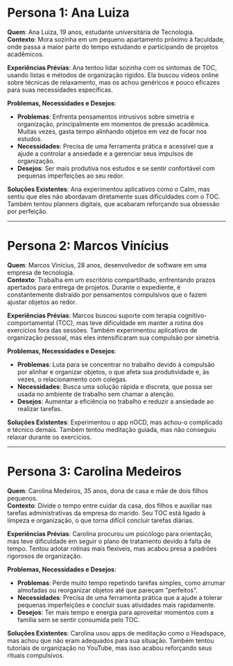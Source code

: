 # Persona 1: Ana Luiza  
**Quem**: Ana Luiza, 19 anos, estudante universitária de Tecnologia.  
**Contexto**: Mora sozinha em um pequeno apartamento próximo à faculdade, onde passa a maior parte do tempo estudando e participando de projetos acadêmicos.

**Experiências Prévias**: Ana tentou lidar sozinha com os sintomas de TOC, usando listas e métodos de organização rígidos. Ela buscou vídeos online sobre técnicas de relaxamento, mas os achou genéricos e pouco eficazes para suas necessidades específicas.

**Problemas, Necessidades e Desejos**:  
- **Problemas**: Enfrenta pensamentos intrusivos sobre simetria e organização, principalmente em momentos de pressão acadêmica. Muitas vezes, gasta tempo alinhando objetos em vez de focar nos estudos.  
- **Necessidades**: Precisa de uma ferramenta prática e acessível que a ajude a controlar a ansiedade e a gerenciar seus impulsos de organização.  
- **Desejos**: Ser mais produtiva nos estudos e se sentir confortável com pequenas imperfeições ao seu redor.

**Soluções Existentes**: Ana experimentou aplicativos como o Calm, mas sentiu que eles não abordavam diretamente suas dificuldades com o TOC. Também tentou planners digitais, que acabaram reforçando sua obsessão por perfeição.

---

# Persona 2: Marcos Vinícius  
**Quem**: Marcos Vinícius, 28 anos, desenvolvedor de software em uma empresa de tecnologia.  
**Contexto**: Trabalha em um escritório compartilhado, enfrentando prazos apertados para entrega de projetos. Durante o expediente, é constantemente distraído por pensamentos compulsivos que o fazem ajustar objetos ao redor.

**Experiências Prévias**: Marcos buscou suporte com terapia cognitivo-comportamental (TCC), mas teve dificuldade em manter a rotina dos exercícios fora das sessões. Também experimentou aplicativos de organização pessoal, mas eles intensificaram sua compulsão por simetria.

**Problemas, Necessidades e Desejos**:  
- **Problemas**: Luta para se concentrar no trabalho devido à compulsão por alinhar e organizar objetos, o que afeta sua produtividade e, às vezes, o relacionamento com colegas.  
- **Necessidades**: Busca uma solução rápida e discreta, que possa ser usada no ambiente de trabalho sem chamar a atenção.  
- **Desejos**: Aumentar a eficiência no trabalho e reduzir a ansiedade ao realizar tarefas.

**Soluções Existentes**: Experimentou o app nOCD, mas achou-o complicado e técnico demais. Também tentou meditação guiada, mas não conseguiu relaxar durante os exercícios.

---

# Persona 3: Carolina Medeiros  
**Quem**: Carolina Medeiros, 35 anos, dona de casa e mãe de dois filhos pequenos.  
**Contexto**: Divide o tempo entre cuidar da casa, dos filhos e auxiliar nas tarefas administrativas da empresa do marido. Seu TOC está ligado à limpeza e organização, o que torna difícil concluir tarefas diárias.

**Experiências Prévias**: Carolina procurou um psicólogo para orientação, mas teve dificuldade em seguir o plano de tratamento devido à falta de tempo. Tentou adotar rotinas mais flexíveis, mas acabou presa a padrões rigorosos de organização.

**Problemas, Necessidades e Desejos**:  
- **Problemas**: Perde muito tempo repetindo tarefas simples, como arrumar almofadas ou reorganizar objetos até que pareçam "perfeitos".  
- **Necessidades**: Precisa de uma ferramenta prática que a ajude a tolerar pequenas imperfeições e concluir suas atividades mais rapidamente.  
- **Desejos**: Ter mais tempo e energia para aproveitar momentos com a família sem se sentir consumida pelo TOC.

**Soluções Existentes**: Carolina usou apps de meditação como o Headspace, mas achou que não eram adequados para sua situação. Também tentou tutoriais de organização no YouTube, mas isso acabou reforçando seus rituais compulsivos.

